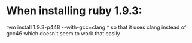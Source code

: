 When installing ruby 1.9.3:
===========================
rvm install 1.9.3-p448 --with-gcc=clang
^ so that it uses clang instead of gcc46 which doesn't seem to work that easily